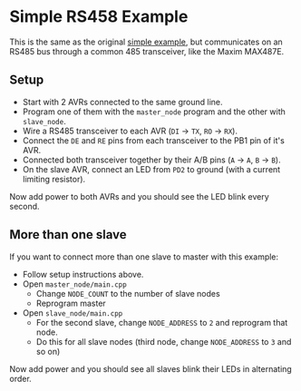 # Simple RS458 Example

This is the same as the original [simple example](../simple/), but communicates on an
RS485 bus through a common 485 transceiver, like the Maxim MAX487E.

## Setup

 * Start with 2 AVRs connected to the same ground line.
 * Program one of them with the `master_node` program and the other with `slave_node`.
 * Wire a RS485 transceiver to each AVR (`DI` -> `TX`, `RO` -> `RX`).
 * Connect the `DE` and `RE` pins from each transceiver to the PB1 pin of it's AVR.
 * Connected both transceiver together by their A/B pins (`A` -> `A`, `B` -> `B`).
 * On the slave AVR, connect an LED from `PD2` to ground (with a current limiting resistor).

Now add power to both AVRs and you should see the LED blink every second.

## More than one slave

 If you want to connect more than one slave to master with this example:

  * Follow setup instructions above.
  * Open `master_node/main.cpp`
    * Change `NODE_COUNT` to the number of slave nodes
    * Reprogram master
  * Open `slave_node/main.cpp`
    * For the second slave, change `NODE_ADDRESS` to `2` and reprogram that node.
    * Do this for all slave nodes (third node, change `NODE_ADDRESS` to `3` and so on)

Now add power and you should see all slaves blink their LEDs in alternating order.